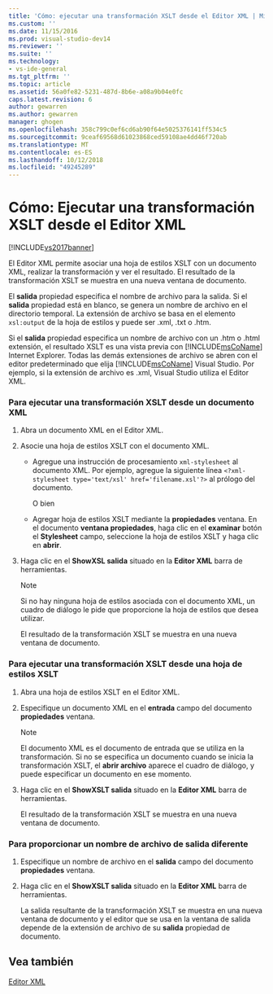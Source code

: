 ```yaml
---
title: 'Cómo: ejecutar una transformación XSLT desde el Editor XML | Microsoft Docs'
ms.custom: ''
ms.date: 11/15/2016
ms.prod: visual-studio-dev14
ms.reviewer: ''
ms.suite: ''
ms.technology:
- vs-ide-general
ms.tgt_pltfrm: ''
ms.topic: article
ms.assetid: 56a0fe82-5231-487d-8b6e-a08a9b04e0fc
caps.latest.revision: 6
author: gewarren
ms.author: gewarren
manager: ghogen
ms.openlocfilehash: 358c799c0ef6cd6ab90f64e5025376141ff534c5
ms.sourcegitcommit: 9ceaf69568d61023868ced59108ae4dd46f720ab
ms.translationtype: MT
ms.contentlocale: es-ES
ms.lasthandoff: 10/12/2018
ms.locfileid: "49245289"
---
```

# <a name="how-to-execute-an-xslt-transformation-from-the-xml-editor"></a>Cómo: Ejecutar una transformación XSLT desde el Editor XML
[!INCLUDE[vs2017banner](../includes/vs2017banner.md)]

  
El Editor XML permite asociar una hoja de estilos XSLT con un documento XML, realizar la transformación y ver el resultado. El resultado de la transformación XSLT se muestra en una nueva ventana de documento.  
  
 El **salida** propiedad especifica el nombre de archivo para la salida. Si el **salida** propiedad está en blanco, se genera un nombre de archivo en el directorio temporal. La extensión de archivo se basa en el elemento `xsl:output` de la hoja de estilos y puede ser .xml, .txt o .htm.  
  
 Si el **salida** propiedad especifica un nombre de archivo con un .htm o .html extensión, el resultado XSLT es una vista previa con [!INCLUDE[msCoName](../includes/msconame-md.md)] Internet Explorer. Todas las demás extensiones de archivo se abren con el editor predeterminado que elija [!INCLUDE[msCoName](../includes/msconame-md.md)] Visual Studio. Por ejemplo, si la extensión de archivo es .xml, Visual Studio utiliza el Editor XML.  
  
### <a name="to-execute-an-xslt-transformation-from-an-xml-document"></a>Para ejecutar una transformación XSLT desde un documento XML  
  
1.  Abra un documento XML en el Editor XML.  
  
2.  Asocie una hoja de estilos XSLT con el documento XML.  
  
    -   Agregue una instrucción de procesamiento `xml-stylesheet` al documento XML. Por ejemplo, agregue la siguiente línea `<?xml-stylesheet type='text/xsl' href='filename.xsl'?>` al prólogo del documento.  
  
         O bien  
  
    -   Agregar hoja de estilos XSLT mediante la **propiedades** ventana. En el documento **ventana propiedades**, haga clic en el **examinar** botón el **Stylesheet** campo, seleccione la hoja de estilos XSLT y haga clic en **abrir**.  
  
3.  Haga clic en el **ShowXSL salida** situado en la **Editor XML** barra de herramientas.  
  
    > [!NOTE]
    >  Si no hay ninguna hoja de estilos asociada con el documento XML, un cuadro de diálogo le pide que proporcione la hoja de estilos que desea utilizar.  
    >   
    >  El resultado de la transformación XSLT se muestra en una nueva ventana de documento.  
  
### <a name="to-execute-an-xslt-transformation-from-an-xslt-style-sheet"></a>Para ejecutar una transformación XSLT desde una hoja de estilos XSLT  
  
1.  Abra una hoja de estilos XSLT en el Editor XML.  
  
2.  Especifique un documento XML en el **entrada** campo del documento **propiedades** ventana.  
  
    > [!NOTE]
    >  El documento XML es el documento de entrada que se utiliza en la transformación. Si no se especifica un documento cuando se inicia la transformación XSLT, el **abrir archivo** aparece el cuadro de diálogo, y puede especificar un documento en ese momento.  
  
3.  Haga clic en el **ShowXSLT salida** situado en la **Editor XML** barra de herramientas.  
  
     El resultado de la transformación XSLT se muestra en una nueva ventana de documento.  
  
### <a name="to-provide-a-different-output-file-name"></a>Para proporcionar un nombre de archivo de salida diferente  
  
1.  Especifique un nombre de archivo en el **salida** campo del documento **propiedades** ventana.  
  
2.  Haga clic en el **ShowXSLT salida** situado en la **Editor XML** barra de herramientas.  
  
     La salida resultante de la transformación XSLT se muestra en una nueva ventana de documento y el editor que se usa en la ventana de salida depende de la extensión de archivo de su **salida** propiedad de documento.  
  
## <a name="see-also"></a>Vea también  
 [Editor XML](../xml-tools/xml-editor.md)



